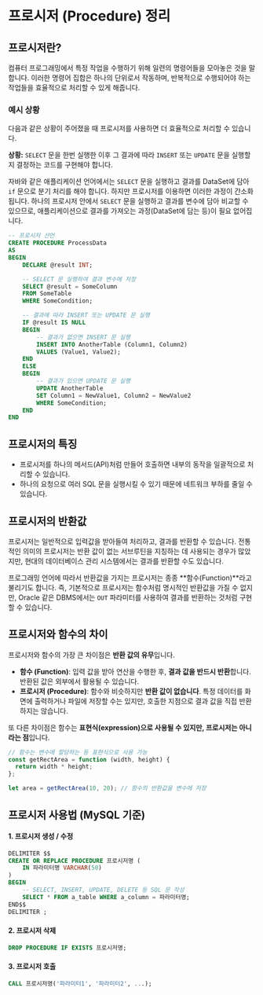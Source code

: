 # 프로시저 (Procedure) 정리

## 프로시저란?

컴퓨터 프로그래밍에서 특정 작업을 수행하기 위해 일련의 명령어들을 모아놓은 것을 말합니다. 이러한 명령어 집합은 하나의 단위로서 작동하며, 반복적으로 수행되어야 하는 작업들을 효율적으로 처리할 수 있게 해줍니다.

### 예시 상황

다음과 같은 상황이 주어졌을 때 프로시저를 사용하면 더 효율적으로 처리할 수 있습니다.

**상황:** `SELECT` 문을 한번 실행한 이후 그 결과에 따라 `INSERT` 또는 `UPDATE` 문을 실행할지 결정하는 코드를 구현해야 합니다.

자바와 같은 애플리케이션 언어에서는 `SELECT` 문을 실행하고 결과를 DataSet에 담아 `if` 문으로 분기 처리를 해야 합니다. 하지만 프로시저를 이용하면 이러한 과정이 간소화됩니다. 하나의 프로시저 안에서 `SELECT` 문을 실행하고 결과를 변수에 담아 비교할 수 있으므로, 애플리케이션으로 결과를 가져오는 과정(DataSet에 담는 등)이 필요 없어집니다.


```sql
-- 프로시저 선언
CREATE PROCEDURE ProcessData
AS
BEGIN
    DECLARE @result INT;

    -- SELECT 문 실행하여 결과 변수에 저장
    SELECT @result = SomeColumn
    FROM SomeTable
    WHERE SomeCondition;

    -- 결과에 따라 INSERT 또는 UPDATE 문 실행
    IF @result IS NULL
    BEGIN
        -- 결과가 없으면 INSERT 문 실행
        INSERT INTO AnotherTable (Column1, Column2)
        VALUES (Value1, Value2);
    END
    ELSE
    BEGIN
        -- 결과가 있으면 UPDATE 문 실행
        UPDATE AnotherTable
        SET Column1 = NewValue1, Column2 = NewValue2
        WHERE SomeCondition;
    END
END
```

## 프로시저의 특징

* 프로시저를 하나의 메서드(API)처럼 만들어 호출하면 내부의 동작을 일괄적으로 처리할 수 있습니다.
* 하나의 요청으로 여러 SQL 문을 실행시킬 수 있기 때문에 네트워크 부하를 줄일 수 있습니다.

## 프로시저의 반환값

프로시저는 일반적으로 입력값을 받아들여 처리하고, 결과를 반환할 수 있습니다. 전통적인 의미의 프로시저는 반환 값이 없는 서브루틴을 지칭하는 데 사용되는 경우가 많았지만, 현대의 데이터베이스 관리 시스템에서는 결과를 반환할 수도 있습니다.

프로그래밍 언어에 따라서 반환값을 가지는 프로시저는 종종 \*\*함수(Function)\*\*라고 불리기도 합니다. 즉, 기본적으로 프로시저는 함수처럼 명시적인 반환값을 가질 수 없지만, Oracle 같은 DBMS에서는 `OUT` 파라미터를 사용하여 결과를 반환하는 것처럼 구현할 수 있습니다.

## 프로시저와 함수의 차이

프로시저와 함수의 가장 큰 차이점은 **반환 값의 유무**입니다.

* **함수 (Function)**: 입력 값을 받아 연산을 수행한 후, **결과 값을 반드시 반환**합니다. 반환된 값은 외부에서 활용될 수 있습니다.
* **프로시저 (Procedure)**: 함수와 비슷하지만 **반환 값이 없습니다**. 특정 데이터를 화면에 출력하거나 파일에 저장할 수는 있지만, 호출한 지점으로 결과 값을 직접 반환하지는 않습니다.

또 다른 차이점은 함수는 **표현식(expression)으로 사용될 수 있지만, 프로시저는 아니라는 점**입니다.

```javascript
// 함수는 변수에 할당하는 등 표현식으로 사용 가능
const getRectArea = function (width, height) {
  return width * height;
};

let area = getRectArea(10, 20); // 함수의 반환값을 변수에 저장
```

## 프로시저 사용법 (MySQL 기준)

#### 1\. 프로시저 생성 / 수정

```sql
DELIMITER $$
CREATE OR REPLACE PROCEDURE 프로시저명 (
    IN 파라미터명 VARCHAR(50)
)
BEGIN
    -- SELECT, INSERT, UPDATE, DELETE 등 SQL 문 작성
    SELECT * FROM a_table WHERE a_column = 파라미터명;
END$$
DELIMITER ;
```

#### 2\. 프로시저 삭제

```sql
DROP PROCEDURE IF EXISTS 프로시저명;
```

#### 3\. 프로시저 호출

```sql
CALL 프로시저명('파라미터1', '파라미터2', ...);
```